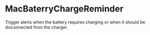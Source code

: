 # MacBaterryChargeReminder
Trigger alerts when the battery requires charging or when it should be disconnected from the charger.
